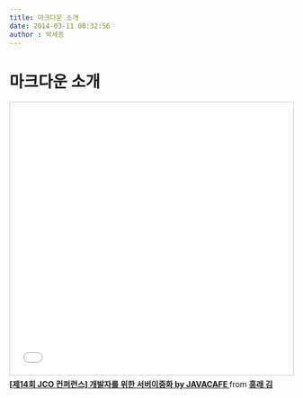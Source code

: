 ```yaml
---
title: 마크다운 소개
date: 2014-03-11 00:32:56
author : 박세종
---
```


# 마크다운 소개

<iframe src="//www.slideshare.net/slideshow/embed_code/key/22yMt9reyKQl2x" width="595" height="485" frameborder="0" marginwidth="0" marginheight="0" scrolling="no" style="border:1px solid #CCC; border-width:1px; margin-bottom:5px; max-width: 100%;" allowfullscreen> </iframe> <div style="margin-bottom:5px"> <strong> <a href="//www.slideshare.net/heungrae_kim/14-jco-by-javacafe" title="[제14회 JCO 컨퍼런스] 개발자를 위한 서버이중화 by JAVACAFE " target="_blank">[제14회 JCO 컨퍼런스] 개발자를 위한 서버이중화 by JAVACAFE </a> </strong> from <strong><a href="https://www.slideshare.net/heungrae_kim" target="_blank">흥래 김</a></strong> </div>